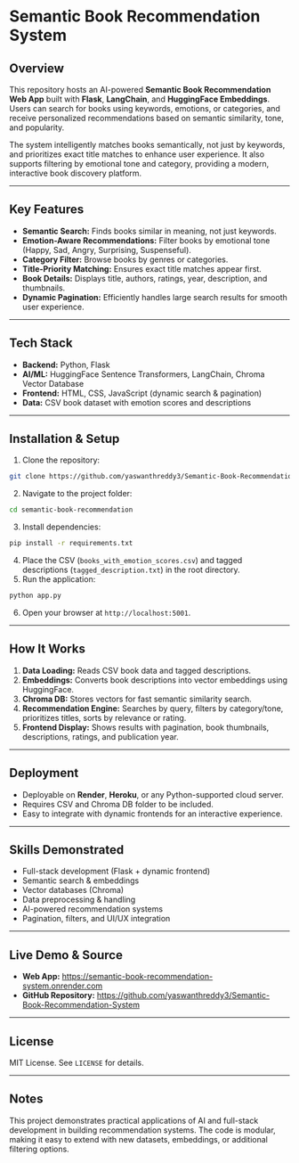# Semantic Book Recommendation System

## Overview

This repository hosts an AI-powered **Semantic Book Recommendation Web App** built with **Flask**, **LangChain**, and **HuggingFace Embeddings**. Users can search for books using keywords, emotions, or categories, and receive personalized recommendations based on semantic similarity, tone, and popularity.

The system intelligently matches books semantically, not just by keywords, and prioritizes exact title matches to enhance user experience. It also supports filtering by emotional tone and category, providing a modern, interactive book discovery platform.

---

## Key Features

* **Semantic Search:** Finds books similar in meaning, not just keywords.
* **Emotion-Aware Recommendations:** Filter books by emotional tone (Happy, Sad, Angry, Surprising, Suspenseful).
* **Category Filter:** Browse books by genres or categories.
* **Title-Priority Matching:** Ensures exact title matches appear first.
* **Book Details:** Displays title, authors, ratings, year, description, and thumbnails.
* **Dynamic Pagination:** Efficiently handles large search results for smooth user experience.

---

## Tech Stack

* **Backend:** Python, Flask
* **AI/ML:** HuggingFace Sentence Transformers, LangChain, Chroma Vector Database
* **Frontend:** HTML, CSS, JavaScript (dynamic search & pagination)
* **Data:** CSV book dataset with emotion scores and descriptions

---

## Installation & Setup

1. Clone the repository:

```bash
git clone https://github.com/yaswanthreddy3/Semantic-Book-Recommendation-System.git
```

2. Navigate to the project folder:

```bash
cd semantic-book-recommendation
```

3. Install dependencies:

```bash
pip install -r requirements.txt
```

4. Place the CSV (`books_with_emotion_scores.csv`) and tagged descriptions (`tagged_description.txt`) in the root directory.
5. Run the application:

```bash
python app.py
```

6. Open your browser at `http://localhost:5001`.

---

## How It Works

1. **Data Loading:** Reads CSV book data and tagged descriptions.
2. **Embeddings:** Converts book descriptions into vector embeddings using HuggingFace.
3. **Chroma DB:** Stores vectors for fast semantic similarity search.
4. **Recommendation Engine:** Searches by query, filters by category/tone, prioritizes titles, sorts by relevance or rating.
5. **Frontend Display:** Shows results with pagination, book thumbnails, descriptions, ratings, and publication year.

---

## Deployment

* Deployable on **Render**, **Heroku**, or any Python-supported cloud server.
* Requires CSV and Chroma DB folder to be included.
* Easy to integrate with dynamic frontends for an interactive experience.

---

## Skills Demonstrated

* Full-stack development (Flask + dynamic frontend)
* Semantic search & embeddings
* Vector databases (Chroma)
* Data preprocessing & handling
* AI-powered recommendation systems
* Pagination, filters, and UI/UX integration

---

## Live Demo & Source

* **Web App:** https://semantic-book-recommendation-system.onrender.com
* **GitHub Repository:** https://github.com/yaswanthreddy3/Semantic-Book-Recommendation-System

---

## License

MIT License. See `LICENSE` for details.

---

## Notes

This project demonstrates practical applications of AI and full-stack development in building recommendation systems. The code is modular, making it easy to extend with new datasets, embeddings, or additional filtering options.
